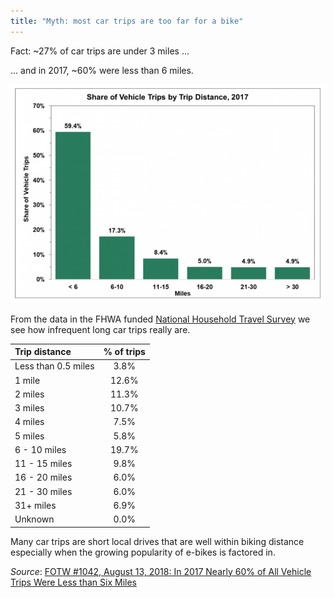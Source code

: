 ```yaml
---
title: "Myth: most car trips are too far for a bike"
---
```


Fact: ~27% of car trips are under 3 miles ...

... and in 2017, ~60% were less than 6 miles.

![histogram of trip length](/images/img/myth-busting/trip-length-histogram.png)

From the data in the FHWA funded [National Household Travel Survey](https://nhts.ornl.gov/) we see how infrequent long
car trips really are.

| Trip distance       | % of trips |
|:--------------------|:----------:|
| Less than 0.5 miles |    3.8%    |
| 1 mile              |   12.6%    |
| 2 miles             |   11.3%    |
| 3 miles             |   10.7%    |
| 4 miles             |    7.5%    |
| 5 miles             |    5.8%    |
| 6 - 10 miles        |   19.7%    |
| 11 - 15 miles       |    9.8%    |
| 16 - 20 miles       |    6.0%    |
| 21 - 30 miles       |    6.0%    |
| 31+ miles           |    6.9%    |
| Unknown             | 0.0% |

Many car trips are short local drives that are well within biking distance especially when the growing popularity of
e-bikes is factored in.

_Source_: [FOTW #1042, August 13, 2018: In 2017 Nearly 60% of All Vehicle Trips Were Less than Six Miles](https://www.energy.gov/eere/vehicles/articles/fotw-1042-august-13-2018-2017-nearly-60-all-vehicle-trips-were-less-six)
